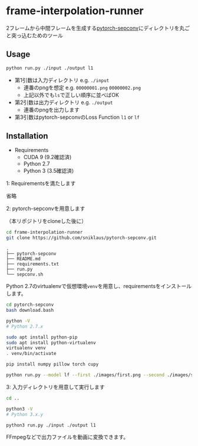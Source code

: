 # frame-interpolation-runner

2フレームから中間フレームを生成する[pytorch-sepconv](https://github.com/sniklaus/pytorch-sepconv)にディレクトリを丸ごと突っ込むためのツール

## Usage

```bash
python run.py ./input ./output l1
```

- 第1引数は入力ディレクトリ e.g. `./input` 
    - 連番のpngを想定 e.g. `00000001.png` `00000002.png`
    - 上記以外でも`ls`で正しい順序に並べばOK
- 第2引数は出力ディレクトリ e.g. `./output`
    - 連番のpngを出力します
- 第3引数はpytorch-sepconvのLoss Function `l1` or `lf`

## Installation

- Requirements
    - CUDA 9 (9.2確認済)
    - Python 2.7
    - Python 3 (3.5確認済)

1: Requirementsを満たします

省略

2: pytorch-sepconvを用意します

（本リポジトリをcloneした後に）

```bash
cd frame-interpolation-runner
git clone https://github.com/sniklaus/pytorch-sepconv.git
```

```
.
├── pytorch-sepconv
├── README.md
├── requirements.txt
├── run.py
└── sepconv.sh
```

Python 2.7のvirtualenvで仮想環境`venv`を用意し、requirementsをインストールします。

```bash
cd pytorch-sepconv
bash download.bash

python -V
# Python 2.7.x

sudo apt install python-pip
sudo apt install python-virtualenv
virtualenv venv
. venv/bin/activate

pip install numpy pillow torch cupy

python run.py --model lf --first ./images/first.png --second ./images/second.png --out ./result.png
```

3: 入力ディレクトリを用意して実行します

```bash
cd ..

python3 -V
# Python 3.x.y

python3 run.py ./input ./output l1
```

FFmpegなどで出力ファイルを動画に変換できます。
